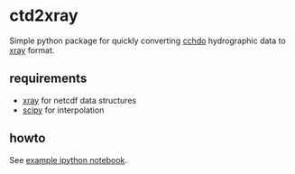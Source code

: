 # ctd2xray #

Simple python package for quickly converting [cchdo](http://cchdo.ucsd.edu/)
hydrographic data to [xray](http://xray.readthedocs.org) format.

## requirements ##

  - [xray](http://xray.readthedocs.org) for netcdf data structures
  - [scipy](http://www.scipy.org/install.html) for interpolation

## howto ##

See [example ipython notebook](https://github.com/rabernat/ctd2xray/blob/master/example.ipynb).
